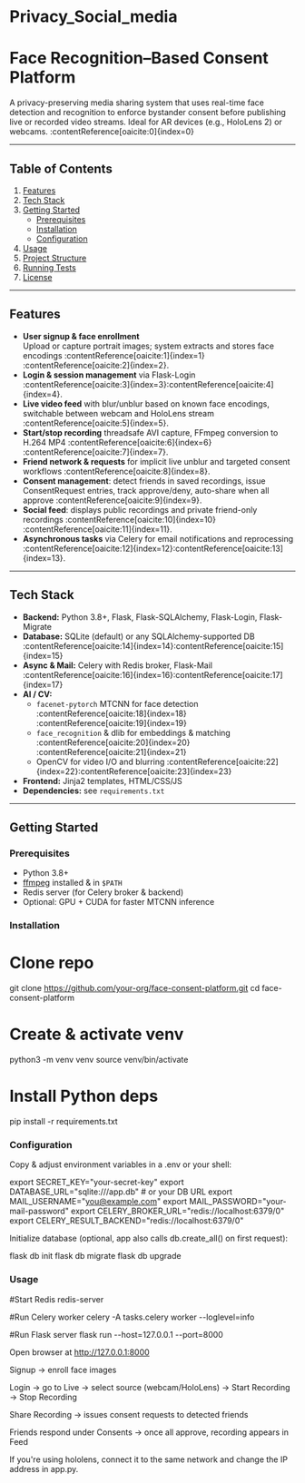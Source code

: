 # Privacy_Social_media
# Face Recognition–Based Consent Platform

A privacy-preserving media sharing system that uses real-time face detection and recognition to enforce bystander consent before publishing live or recorded video streams. Ideal for AR devices (e.g., HoloLens 2) or webcams. :contentReference[oaicite:0]{index=0}

---

## Table of Contents

1. [Features](#features)  
2. [Tech Stack](#tech-stack)  
3. [Getting Started](#getting-started)  
   - [Prerequisites](#prerequisites)  
   - [Installation](#installation)  
   - [Configuration](#configuration)  
4. [Usage](#usage)  
5. [Project Structure](#project-structure)  
6. [Running Tests](#running-tests)  
7. [License](#license)  

---

## Features

- **User signup & face enrollment**  
  Upload or capture portrait images; system extracts and stores face encodings :contentReference[oaicite:1]{index=1}&#8203;:contentReference[oaicite:2]{index=2}.  
- **Login & session management** via Flask-Login :contentReference[oaicite:3]{index=3}&#8203;:contentReference[oaicite:4]{index=4}.  
- **Live video feed** with blur/unblur based on known face encodings, switchable between webcam and HoloLens stream :contentReference[oaicite:5]{index=5}.  
- **Start/stop recording** threadsafe AVI capture, FFmpeg conversion to H.264 MP4 :contentReference[oaicite:6]{index=6}&#8203;:contentReference[oaicite:7]{index=7}.  
- **Friend network & requests** for implicit live unblur and targeted consent workflows :contentReference[oaicite:8]{index=8}.  
- **Consent management**: detect friends in saved recordings, issue ConsentRequest entries, track approve/deny, auto-share when all approve :contentReference[oaicite:9]{index=9}.  
- **Social feed**: displays public recordings and private friend-only recordings :contentReference[oaicite:10]{index=10}&#8203;:contentReference[oaicite:11]{index=11}.  
- **Asynchronous tasks** via Celery for email notifications and reprocessing :contentReference[oaicite:12]{index=12}&#8203;:contentReference[oaicite:13]{index=13}.  

---

## Tech Stack

- **Backend:** Python 3.8+, Flask, Flask-SQLAlchemy, Flask-Login, Flask-Migrate  
- **Database:** SQLite (default) or any SQLAlchemy-supported DB :contentReference[oaicite:14]{index=14}&#8203;:contentReference[oaicite:15]{index=15}  
- **Async & Mail:** Celery with Redis broker, Flask-Mail :contentReference[oaicite:16]{index=16}&#8203;:contentReference[oaicite:17]{index=17}  
- **AI / CV:**  
  - `facenet-pytorch` MTCNN for face detection :contentReference[oaicite:18]{index=18}&#8203;:contentReference[oaicite:19]{index=19}  
  - `face_recognition` & dlib for embeddings & matching :contentReference[oaicite:20]{index=20}&#8203;:contentReference[oaicite:21]{index=21}  
  - OpenCV for video I/O and blurring :contentReference[oaicite:22]{index=22}&#8203;:contentReference[oaicite:23]{index=23}  
- **Frontend:** Jinja2 templates, HTML/CSS/JS  
- **Dependencies:** see `requirements.txt`  

---

## Getting Started

### Prerequisites

- Python 3.8+  
- [ffmpeg](https://ffmpeg.org/) installed & in `$PATH`  
- Redis server (for Celery broker & backend)  
- Optional: GPU + CUDA for faster MTCNN inference  

### Installation

# Clone repo
git clone https://github.com/your-org/face-consent-platform.git
cd face-consent-platform

# Create & activate venv
python3 -m venv venv
source venv/bin/activate

# Install Python deps
pip install -r requirements.txt

### Configuration 
Copy & adjust environment variables in a .env or your shell:

export SECRET_KEY="your-secret-key"
export DATABASE_URL="sqlite:///app.db"         # or your DB URL
export MAIL_USERNAME="you@example.com"
export MAIL_PASSWORD="your-mail-password"
export CELERY_BROKER_URL="redis://localhost:6379/0"
export CELERY_RESULT_BACKEND="redis://localhost:6379/0"

Initialize database (optional, app also calls db.create_all() on first request):

flask db init
flask db migrate
flask db upgrade

### Usage
#Start Redis
redis-server

#Run Celery worker
celery -A tasks.celery worker --loglevel=info

#Run Flask server
flask run --host=127.0.0.1 --port=8000

Open browser at http://127.0.0.1:8000

Signup → enroll face images

Login → go to Live → select source (webcam/HoloLens) → Start Recording → Stop Recording

Share Recording → issues consent requests to detected friends

Friends respond under Consents → once all approve, recording appears in Feed

If you're using hololens, connect it to the same network and change the IP address in app.py.
